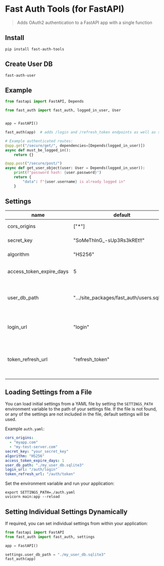 # Fast Auth Tools (for FastAPI)

> Adds OAuth2 authentication to a FastAPI app with a single function

## Install

```shell
pip install fast-auth-tools
```

## Create User DB

```shell
fast-auth-user
```

## Example

```python
from fastapi import FastAPI, Depends

from fast_auth import fast_auth, logged_in_user, User


app = FastAPI()

fast_auth(app)  # adds /login and /refresh_token endpoints as well as setting CORS origins

# Example authenticated routes:
@app.get("/secure/get/", dependencies=[Depends(logged_in_user)])
async def must_be_logged_in():
    return {}

@app.post("/secure/post/")
async def get_user_object(user: User = Depends(logged_in_user)):
    print(f"password hash: {user.password}")
    return {
        "data": f"{user.username} is already logged in"
    }
```

## Settings

| name                     | default                                     | description                                                                           |
|--------------------------|---------------------------------------------|---------------------------------------------------------------------------------------|
| cors_origins             | \["*"\]                                     | allowed CORS origins                                                                  |
| secret_key               | "SoMeThInG\_-sUp3Rs3kREt!!"                 | the key used to encrypt JWT                                                           |
| algorithm                | "HS256"                                     | the algorithm used to encrypt JWT                                                     |
| access_token_expire_days | 5                                           | the maximum number of days JWT will be valid                                          |
| user_db_path             | ".../site_packages/fast_auth/users.sqlite3" | the path to the sqlite database that holds username/encrypted password information    |
| login_url                | "login"                                     | path to POST endpoint accepting username/password form data                           |
| token_refresh_url        | "refresh_token"                             | path to GET endpoint that takes a valid JWT and returns a new JWT with maximum expiry |

## Loading Settings from a File

You can load initial settings from a YAML file by setting the `SETTINGS_PATH` environment variable to the path of your settings file. If the file is not found, or any of the settings are not included in the file, default settings will be used.

Example `auth.yaml`:

```yaml
cors_origins:
  - "myapp.com"
  - "my-test-server.com"
secret_key: "your_secret_key"
algorithm: "HS256"
access_token_expire_days: 1
user_db_path: "./my_user_db.sqlite3"
login_url: "/auth/login"
token_refresh_url: "/auth/token"
```

Set the environment variable and run your application:

```shell
export SETTINGS_PATH=./auth.yaml
uvicorn main:app --reload
```

## Setting Individual Settings Dynamically

If required, you can set individual settings from within your application:

```python
from fastapi import FastAPI
from fast_auth import fast_auth, settings

app = FastAPI()

settings.user_db_path = "./my_user_db.sqlite3"
fast_auth(app)
```
